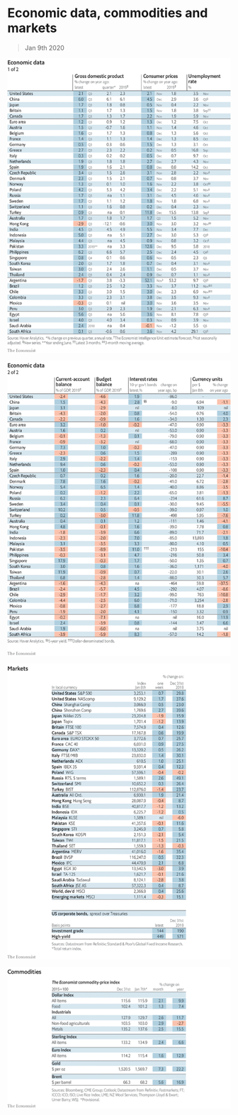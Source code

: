 # Economic data, commodities and markets

> Jan 9th 2020

![](./images/20200111_INT101.png)

![](./images/20200111_INT102.png)

![](./images/20200111_INT201.png)

![](./images/20200111_INT401.png)